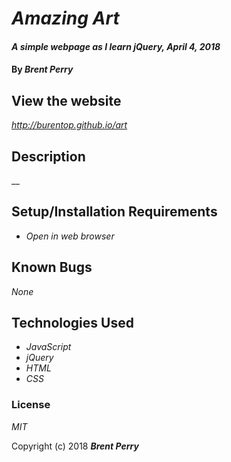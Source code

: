 # _Amazing Art_

#### _A simple webpage as I learn jQuery, April 4, 2018_

#### By _**Brent Perry**_

## View the website
_http://burentop.github.io/art_

## Description

__

## Setup/Installation Requirements

* _Open in web browser_

## Known Bugs

_None_

## Technologies Used

* _JavaScript_
* _jQuery_
* _HTML_
* _CSS_

### License

*MIT*

Copyright (c) 2018 **_Brent Perry_**
